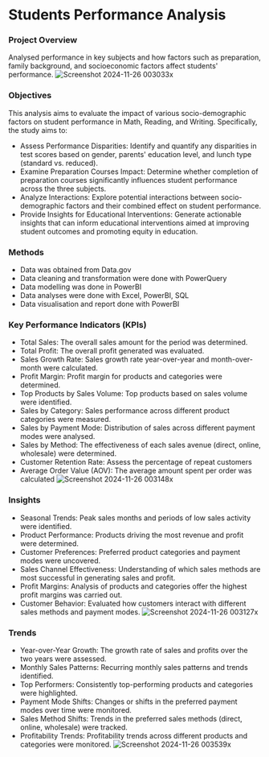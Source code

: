 # Students Performance Analysis
### Project Overview
Analysed performance in key subjects and how factors such as preparation, family background, and socioeconomic factors affect students' performance.
![Screenshot 2024-11-26 003033x](https://github.com/user-attachments/assets/99c77d91-8751-44fb-899f-af8203065c2e)
### Objectives
This analysis aims to evaluate the impact of various socio-demographic factors on student performance in Math, Reading, and Writing. Specifically, the study aims to:
- Assess Performance Disparities: Identify and quantify any disparities in test scores based on gender, parents' education level, and lunch type (standard vs. reduced).
- Examine Preparation Courses Impact: Determine whether completion of preparation courses significantly influences student performance across the three subjects.
- Analyze Interactions: Explore potential interactions between socio-demographic factors and their combined effect on student performance.
- Provide Insights for Educational Interventions: Generate actionable insights that can inform educational interventions aimed at improving student outcomes and promoting equity in education.
### Methods
-	Data was obtained from Data.gov
-	Data cleaning and transformation were  done with PowerQuery
-	Data modelling was done in PowerBI
-	Data analyses were done with Excel,  PowerBI, SQL
-	Data visualisation and report done with PowerBI
### Key Performance Indicators (KPIs)
- Total Sales: The overall sales amount for the period was determined.
- Total Profit: The overall profit generated was evaluated.
- Sales Growth Rate: Sales growth rate year-over-year and month-over-month were calculated.
- Profit Margin: Profit margin for products and categories were determined.
- Top Products by Sales Volume: Top products based on sales volume were identified.
- Sales by Category: Sales performance across different product categories were measured.
- Sales by Payment Mode: Distribution of sales across different payment modes were analysed.
- Sales by Method: The effectiveness of each sales avenue (direct, online, wholesale) were determined.
- Customer Retention Rate: Assess the percentage of repeat customers
- Average Order Value (AOV): The average amount spent per order was calculated
![Screenshot 2024-11-26 003148x](https://github.com/user-attachments/assets/2dbadf76-61b4-42a8-aada-eece7be8dc7b)
### Insights
- Seasonal Trends: Peak sales months and periods of low sales activity were identified.
- Product Performance: Products driving the most revenue and profit were determined.
- Customer Preferences: Preferred product categories and payment modes were uncovered.
- Sales Channel Effectiveness: Understanding of which sales methods are most successful in generating sales and profit.
- Profit Margins: Analysis of products and categories offer the highest profit margins was carried out.
- Customer Behavior: Evaluated how customers interact with different sales methods and payment modes.
![Screenshot 2024-11-26 003127x](https://github.com/user-attachments/assets/027c83e9-034d-42e9-855c-ab566fed1e71)
### Trends
- Year-over-Year Growth: The growth rate of sales and profits over the two years were assessed.
- Monthly Sales Patterns: Recurring monthly sales patterns and trends identified.
- Top Performers: Consistently top-performing products and categories were highlighted.
- Payment Mode Shifts: Changes or shifts in the preferred payment modes over time were monitored.
- Sales Method Shifts: Trends in the preferred sales methods (direct, online, wholesale) were tracked.
- Profitability Trends: Profitability trends across different products and categories were monitored.
![Screenshot 2024-11-26 003539x](https://github.com/user-attachments/assets/537593b9-763d-450e-973e-ad1e24431ec8)
